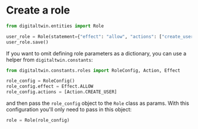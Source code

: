 # Create a role

```Python
from digitaltwin.entities import Role

user_role = Role(statement={"effect": "allow", "actions": ["create_user"]})
user_role.save()
```

If you want to omit defining role parameters as a dictionary, you can use a helper from `digitaltwin.constants`:

```Python
from digitaltwin.constants.roles import RoleConfig, Action, Effect

role_config = RoleConfig()
role_config.effect = Effect.ALLOW
role_config.actions = [Action.CREATE_USER]
```

and then pass the `role_config` object to the `Role` class as params. With this configuration you'll only need to pass in this object:

```Python
role = Role(role_config)
```
